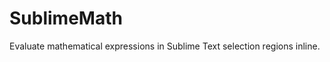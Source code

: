 SublimeMath
===========

Evaluate mathematical expressions in Sublime Text selection regions inline.
